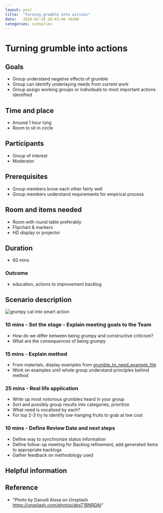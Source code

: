 ```yaml
---
layout: post
title:  "Turning grumble into actions"
date:   2020-02-29 20:43:40 +0100
categories: scenarios 
---
```



# Turning grumble into actions

## Goals

* Group understand negative effects of grumble
* Group can identify underlaying needs from current work 
* Group assign working groups or individuals to most important actions identified

## Time and place

* Around 1 hour long
* Room to sit in circle

## Participants

* Group of interest
* Moderator

## Prerequisites

* Group members know each other fairly well
* Group members understand requirements for empirical process

## Room and items needed

* Room with round table preferably
* Flipchart & markers
* HD display or projector

## Duration

* 60 mins

### Outcome

* education, actions to improvement backlog

## Scenario description

![grumpy cat into smart action][grumpy-cat-into-smart-action]

### 10 mins - Set the stage - Explain meeting goals to the Team

* How do we differ between being grumpy and constructive criticism?
* What are the consequences of being grumpy

### 15 mins - Explain method

* From materials, display examples from [grumble_to_need_example_file]
* Work on examples until whole group understand principles behind method

### 25 mins - Real life application

* Write up most notorious grumbles heard in your group
* Sort and possibly group results into categories, prioritize 
* What need is vocalized by each?
* For top 2-3 try to identify low-hanging fruits to grab at low cost

### 10 mins - Define Review Date and next steps

* Define way to synchronize status information
* Define follow-up meeting for Backlog refinement, add generated items to appropriate backlogs
* Gather feedback on methodology used

## Helpful information

## Reference

* "Photo by Daoudi Aissa on Unsplash https://unsplash.com/photos/absT1BNRDAI"

[grumble_to_need_example_file]: ./stash/grumble_to_need_example_file.md 

[grumpy-cat-into-smart-action]: ../imgs/daoudi-aissa-absT1BNRDAI-unsplash.jpg "Photo by Daoudi Aissa on Unsplash https://unsplash.com/photos/absT1BNRDAI"